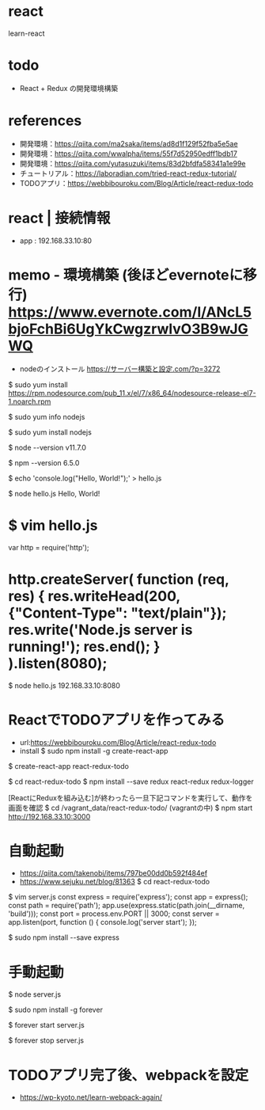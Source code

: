 # react
learn-react

# todo
- React + Redux の開発環境構築

# references
- 開発環境：https://qiita.com/ma2saka/items/ad8d1f129f52fba5e5ae
- 開発環境：https://qiita.com/wwalpha/items/55f7d52950edff1bdb17
- 開発環境：https://qiita.com/yutasuzuki/items/83d2bfdfa58341a1e99e
- チュートリアル：https://laboradian.com/tried-react-redux-tutorial/
- TODOアプリ：https://webbibouroku.com/Blog/Article/react-redux-todo

# react | 接続情報
- app : 192.168.33.10:80

# memo - 環境構築 (後ほどevernoteに移行) https://www.evernote.com/l/ANcL5bjoFchBi6UgYkCwgzrwlvO3B9wJGWQ
- nodeのインストール
https://サーバー構築と設定.com/?p=3272

$ sudo yum install https://rpm.nodesource.com/pub_11.x/el/7/x86_64/nodesource-release-el7-1.noarch.rpm

$ sudo yum info nodejs

$ sudo yum install nodejs

$ node --version
v11.7.0

$ npm --version
6.5.0

$ echo 'console.log("Hello, World!");' > hello.js

$ node hello.js
Hello, World!

$ vim hello.js
===================
var http = require('http');

http.createServer(
  function (req, res) {
    res.writeHead(200, {"Content-Type": "text/plain"});
    res.write('Node.js server is running!');
    res.end();
  }
).listen(8080);
===================

$ node hello.js
192.168.33.10:8080

# ReactでTODOアプリを作ってみる
- url:https://webbibouroku.com/Blog/Article/react-redux-todo
- install
$ sudo npm install -g create-react-app

$ create-react-app react-redux-todo

$ cd react-redux-todo
$ npm install --save redux react-redux redux-logger

[ReactにReduxを組み込む]が終わったら一旦下記コマンドを実行して、動作を画面を確認
$ cd /vagrant_data/react-redux-todo/
(vagrantの中)
$ npm start
http://192.168.33.10:3000

# 自動起動
- https://qiita.com/takenobi/items/797be00dd0b592f484ef
- https://www.sejuku.net/blog/81363
$ cd react-redux-todo

$ vim server.js
  const express = require('express');
  const app = express();
  const path = require('path');
  app.use(express.static(path.join(__dirname, 'build')));
  const port = process.env.PORT || 3000;
  const server = app.listen(port, function () {
      console.log('server start');
  });

$ sudo npm install --save express

# 手動起動
$ node server.js

$ sudo npm install -g forever

$ forever start server.js

$ forever stop server.js

# TODOアプリ完了後、webpackを設定
- https://wp-kyoto.net/learn-webpack-again/
